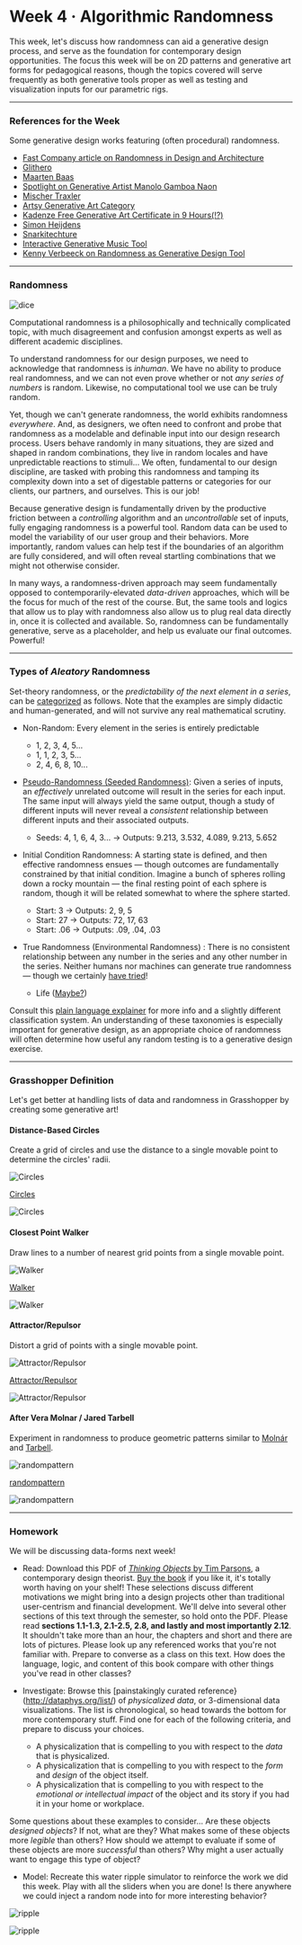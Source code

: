 # Week 4 · Algorithmic Randomness

This week, let's discuss how randomness can aid a generative design process, and serve as the foundation for contemporary design opportunities. The focus this week will be on 2D patterns and generative art forms for pedagogical reasons, though the topics covered will serve frequently as both generative tools proper as well as testing and visualization inputs for our parametric rigs.

-----

### References for the Week

Some generative design works featuring (often procedural) randomness.

- [Fast Company article on Randomness in Design and Architecture](https://www.fastcompany.com/3052333/the-value-of-randomness-in-art-and-design)
- [Glithero](http://www.glithero.com/work)
- [Maarten Baas](http://maartenbaas.com)
- [Spotlight on Generative Artist Manolo Gamboa Naon](https://www.artnome.com/news/2018/8/8/generative-art-finds-its-prodigy)
- [Mischer Traxler](http://mischertraxler.com/projects/)
- [Artsy Generative Art Category](https://www.artsy.net/gene/generative-art)
- [Kadenze Free Generative Art Certificate in 9 Hours(!?)](https://www.kadenze.com/courses/introduction-to-generative-arts-and-computational-creativity/info)
- [Simon Heijdens](http://www.simonheijdens.com/indexbig.php)
- [Snarkitechture](http://www.snarkitecture.com/drift/)
- [Interactive Generative Music Tool](https://teropa.info/loop/#/inc)
- [Kenny Verbeeck on Randomness as Generative Design Tool](Verbeeck.pdf)

-----

### Randomness

![dice](https://wherethewindsblow.com/wp-content/uploads/2015/07/White-Six-Sided-Dice.jpg)

Computational randomness is a philosophically and technically complicated topic, with much disagreement and confusion amongst experts as well as different academic disciplines.

To understand randomness for our design purposes, we need to acknowledge that randomness is *inhuman*. We have no ability to produce real randomness, and we can not even prove whether or not *any series of numbers* is random. Likewise, no computational tool we use can be truly random.

Yet, though we can't generate randomness, the world exhibits randomness *everywhere*. And, as designers, we often need to confront and probe that randomness as a modelable and definable input into our design research process. Users behave randomly in many situations, they are sized and shaped in random combinations, they live in random locales and have unpredictable reactions to stimuli... We often, fundamental to our design discipline, are tasked with probing this randomness and tamping its complexity down into a set of digestable patterns or categories for our clients, our partners, and ourselves. This is our job! 

Because generative design is fundamentally driven by the productive friction between a *controlling* algorithm and an *uncontrollable* set of inputs, fully engaging randomness is a powerful tool. Random data can be used to model the variability of our user group and their behaviors. More importantly, random values can help test if the boundaries of an algorithm are fully considered, and will often reveal startling combinations that we might not otherwise consider. 

In many ways, a randomness-driven approach may seem fundamentally opposed to contemporarily-elevated *data-driven* approaches, which will be the focus for much of the rest of the course. But, the same tools and logics that allow us to play with randomness also allow us to plug real data directly in, once it is collected and available. So, randomness can be fundamentally generative, serve as a placeholder, and help us evaluate our final outcomes. Powerful!

-----

### Types of *Aleatory* Randomness

Set-theory randomness, or the *predictability of the next element in a series*, can be [categorized](https://en.wikipedia.org/wiki/Random_number_generation) as follows. Note that the examples are simply didactic and human-generated, and will not survive any real mathematical scrutiny.

- Non-Random: Every element in the series is entirely predictable
	- 1, 2, 3, 4, 5...
	- 1, 1, 2, 3, 5...
	- 2, 4, 6, 8, 10...

- [Pseudo-Randomness (Seeded Randomness)](https://en.wikipedia.org/wiki/Pseudorandom_number_generator): Given a series of inputs, an *effectively* unrelated outcome will result in the series for each input. The same input will always yield the same output, though a study of different inputs will never reveal a *consistent* relationship between different inputs and their associated outputs.
	- Seeds: 4, 1, 6, 4, 3... -> Outputs: 9.213, 3.532, 4.089, 9.213, 5.652 

- Initial Condition Randomness: A starting state is defined, and then effective randomness ensues — though outcomes are fundamentally constrained by that initial condition. Imagine a bunch of spheres rolling down a rocky mountain — the final resting point of each sphere is random, though it will be related somewhat to where the sphere started. 
	- Start: 3 -> Outputs: 2, 9, 5
	- Start: 27 -> Outputs: 72, 17, 63
	- Start: .06 -> Outputs: .09, .04, .03

- True Randomness (Environmental Randomness) : There is no consistent relationship between any number in the series and any other number in the series. Neither humans nor machines can generate true randomness — though we certainly [have tried](http://www.lavarand.org)!
	- Life ([Maybe?](https://en.wikipedia.org/wiki/Determinism))

Consult this [plain language explainer](http://www.statisticsblog.com/2012/02/a-classification-scheme-for-types-of-randomness/) for more info and a slightly different classification system. An understanding of these taxonomies is especially important for generative design, as an appropriate choice of randomness will often determine how useful any random testing is to a generative design exercise.

-----

### Grasshopper Definition

Let's get better at handling lists of data and randomness in Grasshopper by creating some generative art!


#### Distance-Based Circles

Create a grid of circles and use the distance to a single movable point to determine the circles' radii.

![Circles](circles.png)

[Circles](circles.gh)

![Circles](circles.gif)


#### Closest Point Walker

Draw lines to a number of nearest grid points from a single movable point.

![Walker](walker.png)

[Walker](walker.gh)

![Walker](walker.gif)


#### Attractor/Repulsor

Distort a grid of points with a single movable point.

![Attractor/Repulsor](attractor+repulsor.png)

[Attractor/Repulsor](attractor+repulsor.gh)

![Attractor/Repulsor](attractor+repulsor.gif)


#### After Vera Molnar / Jared Tarbell

Experiment in randomness to produce geometric patterns similar to [Molnár](http://www.veramolnar.com) and [Tarbell](http://www.complexification.net/gallery/).

![randompattern](randompattern.png)

[randompattern](randompattern.gh)

![randompattern](randompatternexample.png)
	
-----

### Homework

We will be discussing data-forms next week!

- Read: Download this PDF of [*Thinking Objects* by Tim Parsons](ThinkingObjects.pdf), a contemporary design theorist. [Buy the book](https://www.amazon.com/Thinking-Objects-Contemporary-Approaches-Product/dp/2940373744) if you like it, it's totally worth having on your shelf! These selections discuss different motivations we might bring into a design projects other than traditional user-centrism and financial development. We'll delve into several other sections of this text through the semester, so hold onto the PDF. Please read **sections 1.1-1.3, 2.1-2.5, 2.8, and lastly and most importantly 2.12**. It shouldn't take more than an hour, the chapters and short and there are lots of pictures. Please look up any referenced works that you're not familiar with. Prepare to converse as a class on this text. How does the language, logic, and content of this book compare with other things you've read in other classes?

- Investigate: Browse this [painstakingly curated reference}(http://dataphys.org/list/) of *physicalized data*, or 3-dimensional data visualizations. The list is chronological, so head towards the bottom for more contemporary stuff. Find one for each of the following criteria, and prepare to discuss your choices.

	- A physicalization that is compelling to you with respect to the *data* that is physicalized.
	- A physicalization that is compelling to you with respect to the *form* and *design* of the object itself.
	- A physicalization that is compelling to you with respect to the *emotional or intellectual impact* of the object and its story if you had it in your home or workplace.

Some questions about these examples to consider... Are these objects *designed objects*? If not, what are they? What makes some of these objects more *legible* than others? How should we attempt to evaluate if some of these objects are more *successful* than others? Why might a user actually want to engage this type of object? 

- Model: Recreate this water ripple simulator to reinforce the work we did this week. Play with all the sliders when you are done! Is there anywhere we could inject a random node into for more interesting behavior? 

![ripple](wave.gif)

![ripple](wave.png)


